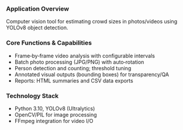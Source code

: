 ### Application Overview
Computer vision tool for estimating crowd sizes in photos/videos using YOLOv8 object detection.

### Core Functions & Capabilities
- Frame‑by‑frame video analysis with configurable intervals
- Batch photo processing (JPG/PNG) with auto‑rotation
- Person detection and counting; threshold tuning
- Annotated visual outputs (bounding boxes) for transparency/QA
- Reports: HTML summaries and CSV data exports

### Technology Stack
- Python 3.10, YOLOv8 (Ultralytics)
- OpenCV/PIL for image processing
- FFmpeg integration for video I/O


